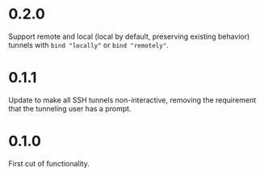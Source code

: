 # 0.2.0
Support remote and local (local by default, preserving existing behavior)
tunnels with `bind "locally"` or `bind "remotely"`.

# 0.1.1
Update to make all SSH tunnels non-interactive, removing the requirement that
the tunneling user has a prompt.

# 0.1.0
First cut of functionality.
